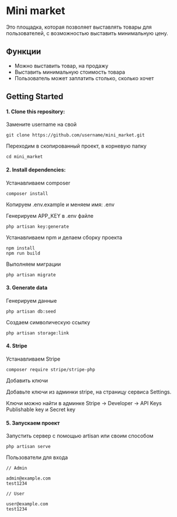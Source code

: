 # Mini market

Это площадка, которая позволяет выставлять товары для пользователей, с возможностью выставить минимальную цену.

## Функции

- Можно выставить товар, на продажу
- Выставить минимальную стоимость товара
- Пользователь может заплатить столько, сколько хочет

## Getting Started

#### 1. Clone this repository:

Замените username на свой

```
git clone https://github.com/username/mini_market.git
```

Переходим в скопированный проект, в корневую папку

```
cd mini_market
```

#### 2. Install dependencies:

Устанавливаем composer

```
composer install
```

Копируем .env.example и меняем имя: .env

Генерируем APP_KEY в .env файле

```
php artisan key:generate
```

Устанавливаем npm и делаем сборку проекта
```
npm install
npm run build
```

Выполняем миграции

```
php artisan migrate
```

#### 3. Generate data

Генерируем данные
```
php artisan db:seed
```

Создаем символическую ссылку
```
php artisan storage:link
```


#### 4. Stripe

Устанавливаем Stripe

```
composer require stripe/stripe-php
```

Добавить ключи

Добавьте ключи из админки stripe, на страницу сервиса Settings.

Ключи можно найти в админке Stripe -> Developer -> API Keys
Publishable key и Secret key

#### 5. Запускаем проект

Запустить сервер с помощью artisan или своим способом
```
php artisan serve
```

Пользователи для входа
```
// Admin

admin@example.com
test1234

// User

user@example.com
test1234
```